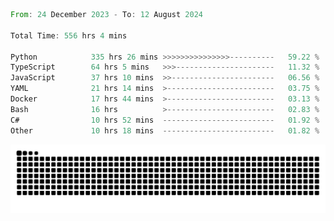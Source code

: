 <!--START_SECTION:waka-->

```rust
From: 24 December 2023 - To: 12 August 2024

Total Time: 556 hrs 4 mins

Python            335 hrs 26 mins >>>>>>>>>>>>>>>----------   59.22 %
TypeScript        64 hrs 5 mins   >>>----------------------   11.32 %
JavaScript        37 hrs 10 mins  >>-----------------------   06.56 %
YAML              21 hrs 14 mins  >------------------------   03.75 %
Docker            17 hrs 44 mins  >------------------------   03.13 %
Bash              16 hrs          >------------------------   02.83 %
C#                10 hrs 52 mins  -------------------------   01.92 %
Other             10 hrs 18 mins  -------------------------   01.82 %
```

<!--END_SECTION:waka-->


<picture>
  <source media="(prefers-color-scheme: dark)" srcset="https://raw.githubusercontent.com/jeerawut97/jeerawut97/output/github-contribution-grid-snake.svg">
  <img alt="github contribution grid snake animation" src="https://raw.githubusercontent.com/jeerawut97/jeerawut97/output/github-contribution-grid-snake.svg">
</picture>
